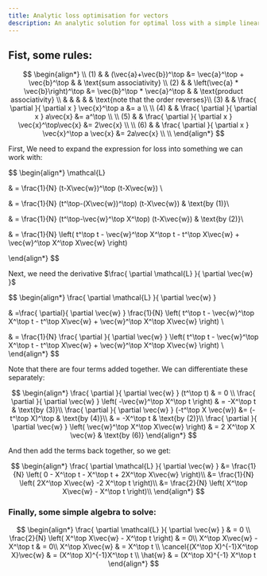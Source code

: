 ```yaml
---
title: Analytic loss optimisation for vectors
description: An analytic solution for optimal loss with a simple linear vector model
---
```


## Fist, some rules:

$$
\begin{align*} \\
(1) &  & (\vec{a}+\vec{b})^\top &= \vec{a}^\top + \vec{b}^\top &  & \text{sum associativity} \\
(2) &  & \left(\vec{a} * \vec{b}\right)^\top &= \vec{b}^\top * \vec{a}^\top &  & \text{product associativity} \\  &  &  &  &  & \text{note that the order reverses}\\
(3) &  & \frac{ \partial  }{ \partial x } \vec{x}^\top a &= a \\ \\
(4) &  & \frac{ \partial  }{ \partial x } a\vec{x} &= a^\top \\ \\
(5) &  & \frac{ \partial  }{ \partial x } \vec{x}^\top\vec{x} &= 2\vec{x} \\ \\
(6) &  & \frac{ \partial  }{ \partial x } \vec{x}^\top a \vec{x} &= 2a\vec{x} \\ \\
\end{align*}
$$

First, We need to expand the expression for loss into something we can work with:

$$
\begin{align*}
\mathcal{L}

 & = \frac{1}{N} (t-X\vec{w})^\top (t-X\vec{w}) \\


 & = \frac{1}{N} (t^\top-(X\vec{w})^\top) (t-X\vec{w})  & \text{by (1)}\\


 & = \frac{1}{N} (t^\top-\vec{w}^\top X^\top) (t-X\vec{w})  & \text{by (2)}\\


 & = \frac{1}{N} \left( t^\top t - \vec{w}^\top X^\top t - t^\top X\vec{w} + \vec{w}^\top X^\top X\vec{w} \right)

\end{align*}
$$

Next, we need the derivative $\frac{ \partial \mathcal{L} }{ \partial \vec{w} }$

$$
\begin{align*}
\frac{ \partial \mathcal{L} }{ \partial \vec{w} }

 & =\frac{ \partial}{ \partial \vec{w} }  \frac{1}{N} \left( t^\top t - \vec{w}^\top X^\top t - t^\top X\vec{w} + \vec{w}^\top X^\top X\vec{w} \right) \\

 & = \frac{1}{N} \frac{ \partial }{ \partial \vec{w} } \left( t^\top t - \vec{w}^\top X^\top t - t^\top X\vec{w} + \vec{w}^\top X^\top X\vec{w} \right) \\
\end{align*}
$$

Note that there are four terms added together. We can differentiate these separately:

$$
\begin{align*}
\frac{ \partial  }{ \partial \vec{w} } (t^\top t) & = 0 \\
\frac{ \partial  }{ \partial \vec{w} } \left( -\vec{w}^\top X^\top t \right)  & = -X^\top t & \text{by (3)}\\
\frac{ \partial  }{ \partial \vec{w} } (-t^\top X \vec{w}) &= (-t^\top X)^\top  & \text{by (4)}\\
 & = -X^\top t  & \text{by (2)}\\
\frac{ \partial  }{ \partial \vec{w} } \left( \vec{w}^\top X^\top X\vec{w} \right)  & = 2 X^\top X \vec{w} & \text{by (6)}
\end{align*}
$$

And then add the terms back together, so we get:

$$
\begin{align*}
\frac{ \partial \mathcal{L} }{ \partial \vec{w} }
&= \frac{1}{N}  \left( 0 - X^\top t   - X^\top t + 2X^\top X\vec{w} \right)\\
&= \frac{1}{N}  \left( 2X^\top X\vec{w} -2 X^\top t \right)\\
&= \frac{2}{N}  \left( X^\top X\vec{w} - X^\top t \right)\\
\end{align*}
$$

### Finally, some simple algebra to solve:

$$
\begin{align*}
\frac{ \partial \mathcal{L} }{ \partial \vec{w} }  & = 0 \\
\frac{2}{N}  \left( X^\top X\vec{w} - X^\top t \right)  & = 0\\
X^\top X\vec{w} - X^\top t  & = 0\\
X^\top X\vec{w} & = X^\top t  \\
\cancel{(X^\top X)^{-1}X^\top X}\vec{w} & = (X^\top X)^{-1}X^\top t  \\
\hat{w} & = (X^\top X)^{-1} X^\top t
\end{align*}
$$
